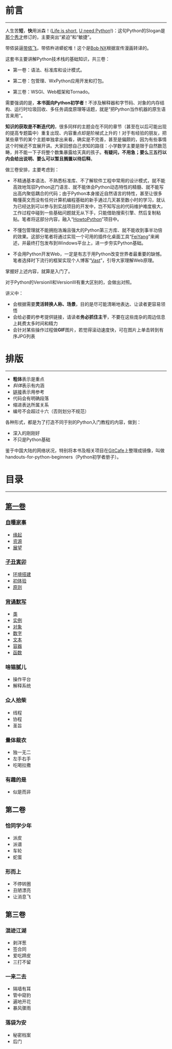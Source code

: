 # 前言 #
---
人生苦**短**，**快**用派森！([Life is short](http://www.sebsauvage.net/python/ "BruceEckel-PythonMotto"), [U need Python](http://zoomquiet.io/ "PythonSloganCN")!)：这句Python的Slogan是[那个秀才](http://zhouguoqiang.cn/ "作者")修订的，主要突出“紧迫”和“敏捷”。

带侬装逼[带侬飞](https://xkcd.com/353/ "FlyWithPython")，带侬杵进蟒蛇堆！这个是[Bob·NX](http://www.nagexiucai.com/ "作者")根据宣传漫画转译的。

这套书主要讲解Python技术栈的基础知识，共三卷：

- 第一卷：语法、标准库和设计模式。

- 第二卷：包管理、WxPython应用开发和打包。

- 第三卷：WSGI、Web框架和Tornado。

需要强调的是，**本书面向Python初学者**！不涉及解释器和字节码、对象的内存结构、运行时垃圾回收、多任务调度原理等话题，就是“把Python当作机器的原生语言来用”。

**知识的获取是不断迭代的**，很多同样的主题会在不同的章节（甚至在以后可能出现的提高专题篇中）重复出现、内容重点却是阶梯式上升的！对于有经验的朋友，把某些章节的某个主题单独拿出来看，确实是不完善，甚至是偏颇的，因为有些事情这个时候还不宜展开讲。大家回想自己求知的路径：小学数学主要是限于自然数范畴，并不能一下子将整个数集暴露给天真的孩子。**有疑问，不用急；要么三五行以内会给出说明、要么可以暂且搁置以待后释**。

做三卷安排，主要考虑到：

- 不精通基本语法、不熟悉标准库、不了解软件工程中常用的设计模式，就不能高效地驾驭Python这门语言、就不能体会Python动态特性的精髓、就不能写出高内聚低耦合的代码；由于Python本身接近自然语言的特性，甚至让很多略懂英文而没有任何计算机编程基础的新手通过几天甚至数小时的学习，就认为已经达到可以参与到实战项目的开发中，岂不知写出的代码维护难度极大，工作过程中碰到一些基础问题就无从下手，只能借助搜索引擎、然后复制粘贴。笔者将这部分内容，融入“[HowtoPython](https://github.com/nagexiucai/howtopython "HowtoPython")”项目中。

- 不懂包管理就不能拥抱浩瀚且强大的Python第三方库、就不能收到事半功倍的效果。这部分笔者将通过实现一个可用的插件化桌面工具“[FeiYang](https://github.com/nagexiucai/feiyang "FeiYang")”来阐述，并最终打包发布到Windows平台上，进一步夯实Python基础。

- 不会用Python开发Web，一定是有志于用Python改变世界者最重要的缺憾。笔者选择时下流行的框架实现个人博客“[Vast](https://github.com/nagexiucai/vast "Vast")”，引导大家理解Web原理。

掌握好上述内容，就算是入门了。

对于Python的VersionII和VersionIII有重大区别的，会做出对照。

讲义中：

- 会根据需要**灵活转换人称、场景**，目的是尽可能清晰地表达、让读者更容易领悟
- 会给必要的参考提供链接，请读者**务必抓住主干**，不要在这些庞杂的周边信息上耗费太多时间和精力
- 会针对某些操作过程做**GIF**图片，若觉得滚动速度快，可在图片上单击转到有序JPG列表

# 排版 #
---
- **粗体**表示是重点
- *斜体*表示有内涵
- [链接](./Python半深入讲义.md "本书")表示用参考
- 代码会有明确段落
- 缩进表达所属关系
- 编号不会超过十六（否则划分不规范）

各种形式，都是为了打造不同于别的Python入门教程的内容，做到：

- 深入的刚刚好
- 不只是Python基础

鉴于中国大陆的网络状况，特别将本书及相关项目在[GitCafe](https://git.coding.net/nagexiucai/handouts-for-python-beginners.git "gitcafe.com")上整理成镜像，叫做handouts-for-python-beginners（Python初学者册子）。

# 目录 #
---
## [第一卷](./Python半深入讲义/第一卷.md "卷一") ##
### [自曝家事](./Python半深入讲义/自曝家事 "自曝家事") ###
- [缘起](./Python半深入讲义/自曝家事/缘起.md "缘起")
- [资源](./Python半深入讲义/自曝家事/资源.md "资源")
- [展望](./Python半深入讲义/自曝家事/展望.md "展望")
### [子丑寅卯](./Python半深入讲义/子丑寅卯 "子丑寅卯") ###
- [环境搭建](./Python半深入讲义/子丑寅卯/环境搭建.md "环境搭建")
- [初体验](./Python半深入讲义/子丑寅卯/初体验.md "初体验")
- [原则](./Python半深入讲义/子丑寅卯/原则.md "原则")
### [背诵默写](./Python半深入讲义/背诵默写 "背诵默写") ###
- [类](./Python半深入讲义/背诵默写/类.md "类")
- [实例](./Python半深入讲义/背诵默写/实例.md "实例")
- [对象](./Python半深入讲义/背诵默写/对象.md "对象")
- [数字](./Python半深入讲义/背诵默写/数字.md "数字")
- [文本](./Python半深入讲义/背诵默写/文本.md "文本")
- [容器](./Python半深入讲义/背诵默写/容器.md "容器")
- [函数](./Python半深入讲义/背诵默写/函数.md "函数")
### 啥猫腻儿 ###
- 操作平台
- 解释系统
### 众人拾柴 ###
- 线程
- 协程
- 圣旨
### 量体裁衣 ###
- 独一无二
- 左手右手
- 吃喝拉撒
### 有趣的是 ###
- 似是而非

## 第二卷 ##
### 恰同学少年 ###
- 派皮
- 派谱
- 车轮
- 蛇蛋
### 形而上 ###
- 不停转圈
- 丑陋漂亮
- 让消息飞

## 第三卷 ##
### 混迹江湖 ###
- 剥洋葱
- 签合同
- 爱吃蹄皮
- 三打不留
### 一来二去 ###
- 隔墙有耳
- 管中窥豹
- 遍地开花
- 暴风骤雨
### 落袋为安 ###
- 秘密档案
- 后门
